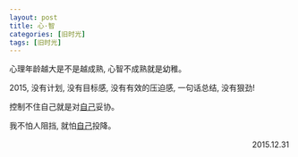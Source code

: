 ```yaml
---
layout: post
title: 心·智
categories: [旧时光]
tags: [旧时光]
---
```


心理年龄越大是不是越成熟, 心智不成熟就是幼稚。

2015, 没有计划, 没有目标感, 没有有效的压迫感, 一句话总结, 没有狠劲! 

控制不住自己就是对[自己]()妥协。

我不怕人阻挡, 就怕[自己]()投降。


　　　　　　　　　　　　　　　　　　　　　　　　　　　　　　　2015.12.31
